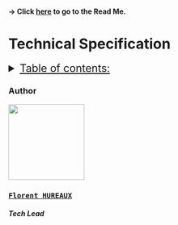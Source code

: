 #### -> Click [here](https://github.com/algosup/2022-2023-project-3-harfang3d-binding-Project-2-group/blob/main/readme.md) to go to the Read Me.

# Technical Specification

<details> 
<summary style="text-decoration: underline; font-size:150%">Table of contents:</summary>


- [1. Glossary](#1-glossary)
- [2. Project Overview](#2-project-overview)
- [3. Solution](#3-solution)
  - [3.1. Goal of the project:](#31-goal-of-the-project)
  - [3.2. Current Solution:](#32-current-solution)
  - [3.3. Proposed Solution:](#33-proposed-solution)
- [4. Cost analysis](#4-Cost-analysis)
- [5. Risks](#5-risks)
- [6. Success Evaluation](#6-success-evaluation)
  

</details>

### Author

<img src="https://avatars.githubusercontent.com/u/71769655?v=4" width="150">

### [**`Florent HUREAUX`**](https://github.com/florenthureaux)
##### *Tech Lead*
